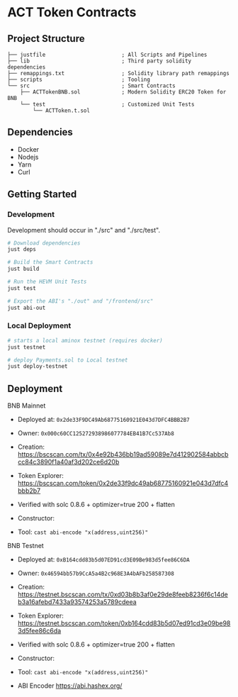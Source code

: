 # ACT Token Contracts 

## Project Structure

```tree
├── justfile                        ; All Scripts and Pipelines
├── lib                             ; Third party solidity dependencies
├── remappings.txt                  ; Solidity library path remappings
├── scripts                         ; Tooling
└── src                             ; Smart Contracts
    ├── ACTTokenBNB.sol             ; Modern Solidity ERC20 Token for BNB
    └── test                        ; Customized Unit Tests
        └── ACTToken.t.sol
```

## Dependencies

- Docker
- Nodejs
- Yarn
- Curl

## Getting Started

### Development

Development should occur in "./src" and "./src/test".  

```sh
# Download dependencies
just deps

# Build the Smart Contracts
just build

# Run the HEVM Unit Tests
just test

# Export the ABI's "./out" and "/frontend/src"
just abi-out
```

### Local Deployment

```sh
# starts a local aminox testnet (requires docker)
just testnet

# deploy Payments.sol to Local testnet
just deploy-testnet
```

## Deployment

BNB Mainnet
- Deployed at: `0x2de33F9DC49Ab68775160921E043d7DFC4BBB2B7`
- Owner: `0x000c60CC125272938986077784EB41B7Cc537Ab8`
- Creation: https://bscscan.com/tx/0x4e92b436bb19ad59089e7d412902584abbcbcc84c3890f1a40af3d202ce6d20b
- Token Explorer: https://bscscan.com/token/0x2de33f9dc49ab68775160921e043d7dfc4bbb2b7

- Verified with solc 0.8.6 + optimizer=true 200  + flatten
- Constructor: 
- Tool: `cast abi-encode "x(address,uint256)"`

BNB Testnet
- Deployed at: `0xB164cdd83b5d07ED91cd3E09Be983d5fee86C6DA`
- Owner:  `0x46594bb57b9CcA5a4B2c968E3A4bAFb258587308`
- Creation: https://testnet.bscscan.com/tx/0xd03b8b3af0e29de8feeb8236f6c14deb3a16afebd7433a93574253a5789cdeea
- Token Explorer: https://testnet.bscscan.com/token/0xb164cdd83b5d07ed91cd3e09be983d5fee86c6da

- Verified with solc 0.8.6 + optimizer=true 200 + flatten
- Constructor: 
- Tool: `cast abi-encode "x(address,uint256)"`
- ABI Encoder https://abi.hashex.org/

